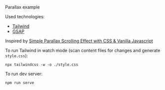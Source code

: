 Parallax example

Used technologies:
- [Tailwind](https://tailwindcss.com/docs/installation)
- [GSAP](https://greensock.com/docs/v3/Installation)

Inspired by [ Simple Parallax Scrolling Effect with CSS & Vanilla Javascript ](https://www.youtube.com/watch?v=TawH-AqHTXc)

To run Tailwind in watch mode (scan content files for changes and generate `style.css`):

```
npx tailwindcss -w -o ./style.css
```

To run dev server:

```
npm run serve
```
